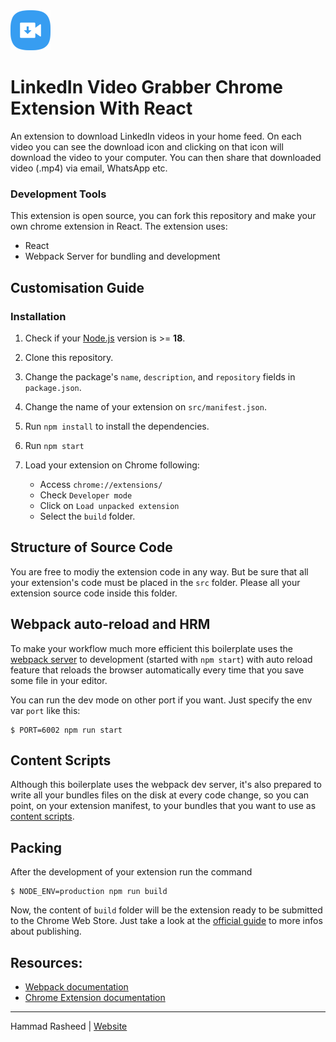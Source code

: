<img src="src/assets/img/icon128.png" width="64"/>

# LinkedIn Video Grabber Chrome Extension With React

An extension to download LinkedIn videos in your home feed. On each video you can see the download icon and clicking on that icon will download the video to your computer. You can then share that downloaded video (.mp4) via email, WhatsApp etc.

### Development Tools

This extension is open source, you can fork this repository and make your own chrome extension in React. The extension uses: 

- React 
- Webpack Server for bundling and development


## Customisation Guide

### Installation

1. Check if your [Node.js](https://nodejs.org/) version is >= **18**.
2. Clone this repository.
3. Change the package's `name`, `description`, and `repository` fields in `package.json`.
4. Change the name of your extension on `src/manifest.json`.
5. Run `npm install` to install the dependencies.
6. Run `npm start`
7. Load your extension on Chrome following:

   - Access `chrome://extensions/`
   - Check `Developer mode`
   - Click on `Load unpacked extension`
   - Select the `build` folder.


## Structure of Source Code

You are free to modiy the extension code in any way. But be sure that all your extension's code must be placed in the `src` folder. Please all your extension source code inside this folder. 

## Webpack auto-reload and HRM

To make your workflow much more efficient this boilerplate uses the [webpack server](https://webpack.github.io/docs/webpack-dev-server.html) to development (started with `npm start`) with auto reload feature that reloads the browser automatically every time that you save some file in your editor.

You can run the dev mode on other port if you want. Just specify the env var `port` like this:

```
$ PORT=6002 npm run start
```

## Content Scripts

Although this boilerplate uses the webpack dev server, it's also prepared to write all your bundles files on the disk at every code change, so you can point, on your extension manifest, to your bundles that you want to use as [content scripts](https://developer.chrome.com/extensions/content_scripts).
## Packing

After the development of your extension run the command

```
$ NODE_ENV=production npm run build
```

Now, the content of `build` folder will be the extension ready to be submitted to the Chrome Web Store. Just take a look at the [official guide](https://developer.chrome.com/webstore/publish) to more infos about publishing.

## Resources:

- [Webpack documentation](https://webpack.js.org/concepts/)
- [Chrome Extension documentation](https://developer.chrome.com/extensions/getstarted)

---

Hammad Rasheed | [Website](https://github.com/hammadhere7)
